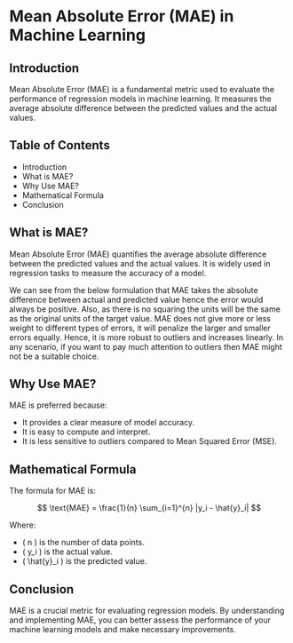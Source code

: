 # Mean Absolute Error (MAE) in Machine Learning

## Introduction

Mean Absolute Error (MAE) is a fundamental metric used to evaluate the performance of regression models in machine learning. It measures the average absolute difference between the predicted values and the actual values.


## Table of Contents

- Introduction
- What is MAE?
- Why Use MAE?
- Mathematical Formula
- Conclusion


## What is MAE?

Mean Absolute Error (MAE) quantifies the average absolute difference between the predicted values and the actual values. It is widely used in regression tasks to measure the accuracy of a model.

We can see from the below formulation that MAE takes the absolute difference between actual and predicted value hence the error would always be positive. Also, as there is no squaring the units will be the same as the original units of the target value. MAE does not give more or less weight to different types of errors, it will penalize the larger and smaller errors equally. Hence, it is more robust to outliers and increases linearly. In any scenario, if you want to pay much attention to outliers then MAE might not be a suitable choice.

## Why Use MAE?

MAE is preferred because:
- It provides a clear measure of model accuracy.
- It is easy to compute and interpret.
- It is less sensitive to outliers compared to Mean Squared Error (MSE).

## Mathematical Formula

The formula for MAE is:

$$
\text{MAE} = \frac{1}{n} \sum_{i=1}^{n} |y_i - \hat{y}_i|
$$

Where:
- \( n \) is the number of data points.
- \( y_i \) is the actual value.
- \( \hat{y}_i \) is the predicted value.

## Conclusion

MAE is a crucial metric for evaluating regression models. By understanding and implementing MAE, you can better assess the performance of your machine learning models and make necessary improvements.

